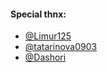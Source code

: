 #### Special thnx:
- [@Limur125](https://github.com/Limur125)
- [@tatarinova0903](https://github.com/tatarinova0903)
- [@Dashori](https://github.com/Dashori)
